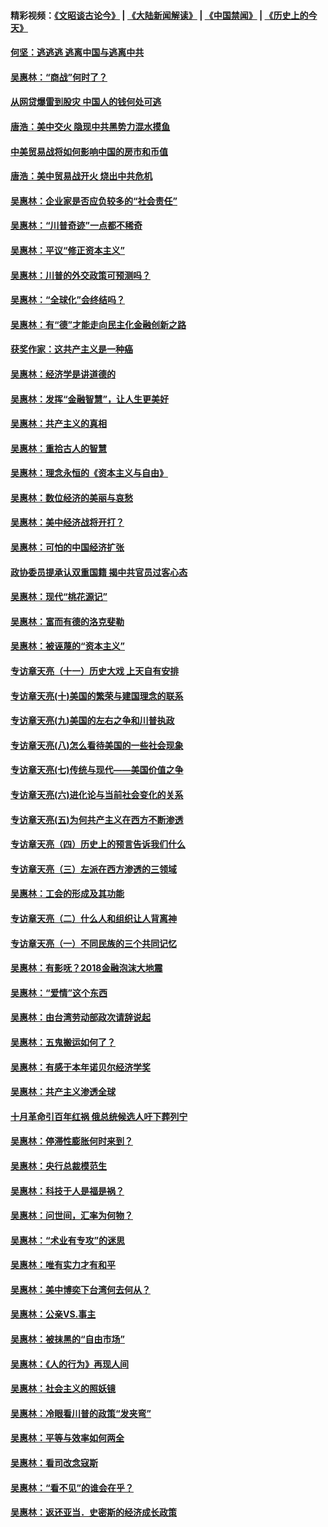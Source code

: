 #### 精彩视频：[《文昭谈古论今》](https://github.com/gfw-breaker/wenzhao/blob/master/README.md?t=11261831) | [《大陆新闻解读》](https://github.com/gfw-breaker/ntdtv-comedy/blob/master/README.md?t=11261831) | [《中国禁闻》](https://github.com/gfw-breaker/ntdtv-news/blob/master/README.md?t=11261831) | [《历史上的今天》](https://github.com/gfw-breaker/today-in-history/blob/master/README.md?t=11261831) 

#### [何坚：逃逃逃 逃离中国与逃离中共](../pages/nsc423/n10592891.md?t=11261831) 

#### [吴惠林：“商战”何时了？](../pages/nsc423/n10573558.md?t=11261831) 

#### [从网贷爆雷到股灾 中国人的钱何处可逃](../pages/nsc423/n10572800.md?t=11261831) 

#### [唐浩：美中交火 隐现中共黑势力混水摸鱼](../pages/nsc423/n10544040.md?t=11261831) 

#### [中美贸易战将如何影响中国的房市和币值](../pages/nsc423/n10543697.md?t=11261831) 

#### [唐浩：美中贸易战开火 烧出中共危机](../pages/nsc423/n10540126.md?t=11261831) 

#### [吴惠林：企业家是否应负较多的“社会责任”](../pages/nsc423/n10535022.md?t=11261831) 

#### [吴惠林：“川普奇迹”一点都不稀奇](../pages/nsc423/n10512808.md?t=11261831) 

#### [吴惠林：平议“修正资本主义”](../pages/nsc423/n10495724.md?t=11261831) 

#### [吴惠林：川普的外交政策可预测吗？](../pages/nsc423/n10462387.md?t=11261831) 

#### [吴惠林：“全球化”会终结吗？](../pages/nsc423/n10452838.md?t=11261831) 

#### [吴惠林：有“德”才能走向民主化金融创新之路](../pages/nsc423/n10432292.md?t=11261831) 

#### [获奖作家：这共产主义是一种癌](../pages/nsc423/n10431541.md?t=11261831) 

#### [吴惠林：经济学是讲道德的](../pages/nsc423/n10398014.md?t=11261831) 

#### [吴惠林：发挥“金融智慧”，让人生更美好](../pages/nsc423/n10375019.md?t=11261831) 

#### [吴惠林：共产主义的真相](../pages/nsc423/n10351394.md?t=11261831) 

#### [吴惠林：重拾古人的智慧](../pages/nsc423/n10337691.md?t=11261831) 

#### [吴惠林：理念永恒的《资本主义与自由》](../pages/nsc423/n10316274.md?t=11261831) 

#### [吴惠林：数位经济的美丽与哀愁](../pages/nsc423/n10292946.md?t=11261831) 

#### [吴惠林：美中经济战将开打？](../pages/nsc423/n10258825.md?t=11261831) 

#### [吴惠林：可怕的中国经济扩张](../pages/nsc423/n10219147.md?t=11261831) 

#### [政协委员提承认双重国籍 揭中共官员过客心态](../pages/nsc423/n10208809.md?t=11261831) 

#### [吴惠林：现代“桃花源记”](../pages/nsc423/n10185234.md?t=11261831) 

#### [吴惠林：富而有德的洛克斐勒](../pages/nsc423/n10142264.md?t=11261831) 

#### [吴惠林：被诬蔑的“资本主义”](../pages/nsc423/n10124816.md?t=11261831) 

#### [专访章天亮（十一）历史大戏 上天自有安排](../pages/nsc423/n10094905.md?t=11261831) 

#### [专访章天亮(十)美国的繁荣与建国理念的联系](../pages/nsc423/n10094899.md?t=11261831) 

#### [专访章天亮(九)美国的左右之争和川普执政](../pages/nsc423/n10094889.md?t=11261831) 

#### [专访章天亮(八)怎么看待美国的一些社会现象](../pages/nsc423/n10094857.md?t=11261831) 

#### [专访章天亮(七)传统与现代——美国价值之争](../pages/nsc423/n10093140.md?t=11261831) 

#### [专访章天亮(六)进化论与当前社会变化的关系](../pages/nsc423/n10092036.md?t=11261831) 

#### [专访章天亮(五)为何共产主义在西方不断渗透](../pages/nsc423/n10083620.md?t=11261831) 

#### [专访章天亮（四）历史上的预言告诉我们什么](../pages/nsc423/n10083606.md?t=11261831) 

#### [专访章天亮（三）左派在西方渗透的三领域](../pages/nsc423/n10081115.md?t=11261831) 

#### [吴惠林：工会的形成及其功能](../pages/nsc423/n10080633.md?t=11261831) 

#### [专访章天亮（二）什么人和组织让人背离神](../pages/nsc423/n10076637.md?t=11261831) 

#### [专访章天亮（一）不同民族的三个共同记忆](../pages/nsc423/n10074188.md?t=11261831) 

#### [吴惠林：有影呒？2018金融泡沫大地震](../pages/nsc423/n10040534.md?t=11261831) 

#### [吴惠林：“爱情”这个东西](../pages/nsc423/n10019423.md?t=11261831) 

#### [吴惠林：由台湾劳动部政次请辞说起](../pages/nsc423/n9979679.md?t=11261831) 

#### [吴惠林：五鬼搬运如何了？](../pages/nsc423/n9925338.md?t=11261831) 

#### [吴惠林：有感于本年诺贝尔经济学奖](../pages/nsc423/n9871883.md?t=11261831) 

#### [吴惠林：共产主义渗透全球](../pages/nsc423/n9812748.md?t=11261831) 

#### [十月革命引百年红祸 俄总统候选人吁下葬列宁](../pages/nsc423/n9810182.md?t=11261831) 

#### [吴惠林：停滞性膨胀何时来到？](../pages/nsc423/n9764136.md?t=11261831) 

#### [吴惠林：央行总裁模范生](../pages/nsc423/n9728134.md?t=11261831) 

#### [吴惠林：科技于人是福是祸？](../pages/nsc423/n9672982.md?t=11261831) 

#### [吴惠林：问世间，汇率为何物？](../pages/nsc423/n9621788.md?t=11261831) 

#### [吴惠林：“术业有专攻”的迷思](../pages/nsc423/n9580363.md?t=11261831) 

#### [吴惠林：唯有实力才有和平](../pages/nsc423/n9529599.md?t=11261831) 

#### [吴惠林：美中博奕下台湾何去何从？](../pages/nsc423/n9483598.md?t=11261831) 

#### [吴惠林：公亲VS.事主](../pages/nsc423/n9425637.md?t=11261831) 

#### [吴惠林：被抹黑的“自由市场”](../pages/nsc423/n9351545.md?t=11261831) 

#### [吴惠林：《人的行为》再现人间](../pages/nsc423/n9296339.md?t=11261831) 

#### [吴惠林：社会主义的照妖镜](../pages/nsc423/n9243460.md?t=11261831) 

#### [吴惠林：冷眼看川普的政策“发夹弯”](../pages/nsc423/n9120684.md?t=11261831) 

#### [吴惠林：平等与效率如何两全](../pages/nsc423/n9075430.md?t=11261831) 

#### [吴惠林：看司改念寇斯](../pages/nsc423/n9024915.md?t=11261831) 

#### [吴惠林：“看不见”的谁会在乎？](../pages/nsc423/n8977488.md?t=11261831) 

#### [吴惠林：返还亚当．史密斯的经济成长政策](../pages/nsc423/n8931896.md?t=11261831) 

